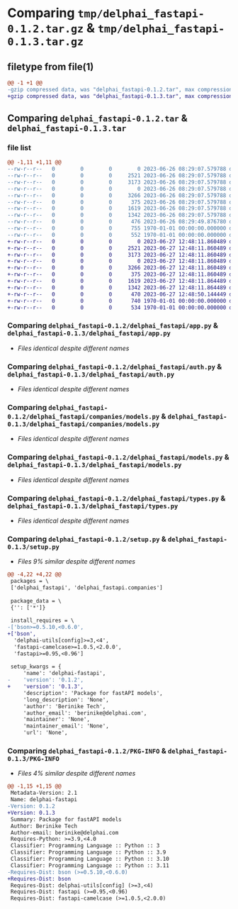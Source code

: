 # Comparing `tmp/delphai_fastapi-0.1.2.tar.gz` & `tmp/delphai_fastapi-0.1.3.tar.gz`

## filetype from file(1)

```diff
@@ -1 +1 @@
-gzip compressed data, was "delphai_fastapi-0.1.2.tar", max compression
+gzip compressed data, was "delphai_fastapi-0.1.3.tar", max compression
```

## Comparing `delphai_fastapi-0.1.2.tar` & `delphai_fastapi-0.1.3.tar`

### file list

```diff
@@ -1,11 +1,11 @@
--rw-r--r--   0        0        0        0 2023-06-26 08:29:07.579788 delphai_fastapi-0.1.2/delphai_fastapi/__init__.py
--rw-r--r--   0        0        0     2521 2023-06-26 08:29:07.579788 delphai_fastapi-0.1.2/delphai_fastapi/app.py
--rw-r--r--   0        0        0     3173 2023-06-26 08:29:07.579788 delphai_fastapi-0.1.2/delphai_fastapi/auth.py
--rw-r--r--   0        0        0        0 2023-06-26 08:29:07.579788 delphai_fastapi-0.1.2/delphai_fastapi/companies/__init__.py
--rw-r--r--   0        0        0     3266 2023-06-26 08:29:07.579788 delphai_fastapi-0.1.2/delphai_fastapi/companies/models.py
--rw-r--r--   0        0        0      375 2023-06-26 08:29:07.579788 delphai_fastapi-0.1.2/delphai_fastapi/decorators.py
--rw-r--r--   0        0        0     1619 2023-06-26 08:29:07.579788 delphai_fastapi-0.1.2/delphai_fastapi/models.py
--rw-r--r--   0        0        0     1342 2023-06-26 08:29:07.579788 delphai_fastapi-0.1.2/delphai_fastapi/types.py
--rw-r--r--   0        0        0      476 2023-06-26 08:29:49.876780 delphai_fastapi-0.1.2/pyproject.toml
--rw-r--r--   0        0        0      755 1970-01-01 00:00:00.000000 delphai_fastapi-0.1.2/setup.py
--rw-r--r--   0        0        0      552 1970-01-01 00:00:00.000000 delphai_fastapi-0.1.2/PKG-INFO
+-rw-r--r--   0        0        0        0 2023-06-27 12:48:11.860489 delphai_fastapi-0.1.3/delphai_fastapi/__init__.py
+-rw-r--r--   0        0        0     2521 2023-06-27 12:48:11.860489 delphai_fastapi-0.1.3/delphai_fastapi/app.py
+-rw-r--r--   0        0        0     3173 2023-06-27 12:48:11.860489 delphai_fastapi-0.1.3/delphai_fastapi/auth.py
+-rw-r--r--   0        0        0        0 2023-06-27 12:48:11.860489 delphai_fastapi-0.1.3/delphai_fastapi/companies/__init__.py
+-rw-r--r--   0        0        0     3266 2023-06-27 12:48:11.860489 delphai_fastapi-0.1.3/delphai_fastapi/companies/models.py
+-rw-r--r--   0        0        0      375 2023-06-27 12:48:11.860489 delphai_fastapi-0.1.3/delphai_fastapi/decorators.py
+-rw-r--r--   0        0        0     1619 2023-06-27 12:48:11.864489 delphai_fastapi-0.1.3/delphai_fastapi/models.py
+-rw-r--r--   0        0        0     1342 2023-06-27 12:48:11.864489 delphai_fastapi-0.1.3/delphai_fastapi/types.py
+-rw-r--r--   0        0        0      470 2023-06-27 12:48:50.144449 delphai_fastapi-0.1.3/pyproject.toml
+-rw-r--r--   0        0        0      740 1970-01-01 00:00:00.000000 delphai_fastapi-0.1.3/setup.py
+-rw-r--r--   0        0        0      534 1970-01-01 00:00:00.000000 delphai_fastapi-0.1.3/PKG-INFO
```

### Comparing `delphai_fastapi-0.1.2/delphai_fastapi/app.py` & `delphai_fastapi-0.1.3/delphai_fastapi/app.py`

 * *Files identical despite different names*

### Comparing `delphai_fastapi-0.1.2/delphai_fastapi/auth.py` & `delphai_fastapi-0.1.3/delphai_fastapi/auth.py`

 * *Files identical despite different names*

### Comparing `delphai_fastapi-0.1.2/delphai_fastapi/companies/models.py` & `delphai_fastapi-0.1.3/delphai_fastapi/companies/models.py`

 * *Files identical despite different names*

### Comparing `delphai_fastapi-0.1.2/delphai_fastapi/models.py` & `delphai_fastapi-0.1.3/delphai_fastapi/models.py`

 * *Files identical despite different names*

### Comparing `delphai_fastapi-0.1.2/delphai_fastapi/types.py` & `delphai_fastapi-0.1.3/delphai_fastapi/types.py`

 * *Files identical despite different names*

### Comparing `delphai_fastapi-0.1.2/setup.py` & `delphai_fastapi-0.1.3/setup.py`

 * *Files 9% similar despite different names*

```diff
@@ -4,22 +4,22 @@
 packages = \
 ['delphai_fastapi', 'delphai_fastapi.companies']
 
 package_data = \
 {'': ['*']}
 
 install_requires = \
-['bson>=0.5.10,<0.6.0',
+['bson',
  'delphai-utils[config]>=3,<4',
  'fastapi-camelcase>=1.0.5,<2.0.0',
  'fastapi>=0.95,<0.96']
 
 setup_kwargs = {
     'name': 'delphai-fastapi',
-    'version': '0.1.2',
+    'version': '0.1.3',
     'description': 'Package for fastAPI models',
     'long_description': 'None',
     'author': 'Berinike Tech',
     'author_email': 'berinike@delphai.com',
     'maintainer': 'None',
     'maintainer_email': 'None',
     'url': 'None',
```

### Comparing `delphai_fastapi-0.1.2/PKG-INFO` & `delphai_fastapi-0.1.3/PKG-INFO`

 * *Files 4% similar despite different names*

```diff
@@ -1,15 +1,15 @@
 Metadata-Version: 2.1
 Name: delphai-fastapi
-Version: 0.1.2
+Version: 0.1.3
 Summary: Package for fastAPI models
 Author: Berinike Tech
 Author-email: berinike@delphai.com
 Requires-Python: >=3.9,<4.0
 Classifier: Programming Language :: Python :: 3
 Classifier: Programming Language :: Python :: 3.9
 Classifier: Programming Language :: Python :: 3.10
 Classifier: Programming Language :: Python :: 3.11
-Requires-Dist: bson (>=0.5.10,<0.6.0)
+Requires-Dist: bson
 Requires-Dist: delphai-utils[config] (>=3,<4)
 Requires-Dist: fastapi (>=0.95,<0.96)
 Requires-Dist: fastapi-camelcase (>=1.0.5,<2.0.0)
```

